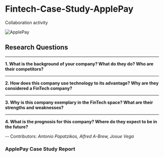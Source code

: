 # Fintech-Case-Study-ApplePay
Collaboration activity

![ApplePay](https://upload.wikimedia.org/wikipedia/commons/thumb/b/b0/Apple_Pay_logo.svg/2560px-Apple_Pay_logo.svg.png)

## Research Questions
---
**1. What is the background of your company? What do they do? Who are their competitors?**

---
**2. How does this company use technology to its advantage? Why are they considered a FinTech company?**

---
**3. Why is this company exemplary in the FinTech space? What are their strengths and weaknesses?**

---
**4. What is the prognosis for this company? Where do they expect to be in the future?**

--
Contributors: *Antonio Papatzikos, Alfred A-Brew, Josue Vega*

### ApplePay Case Study Report

